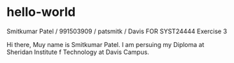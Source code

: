 # hello-world
Smitkumar Patel / 991503909 / patsmitk / Davis FOR SYST24444 Exercise 3

Hi there,
Muy name is Smitkumar Patel.
I am persuing my Diploma at Sheridan Institute f Technology at Davis Campus.
